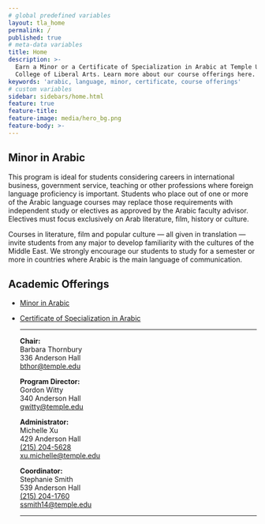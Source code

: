 ```yaml
---
# global predefined variables
layout: tla_home
permalink: /
published: true
# meta-data variables
title: Home
description: >-
  Earn a Minor or a Certificate of Specialization in Arabic at Temple University’s
  College of Liberal Arts. Learn more about our course offerings here.
keywords: 'arabic, language, minor, certificate, course offerings'
# custom variables
sidebar: sidebars/home.html
feature: true
feature-title: 
feature-image: media/hero_bg.png
feature-body: >-
---
```

## Minor in Arabic
This program is ideal for students considering careers in international business, government service, teaching or other professions where foreign language proficiency is important. Students who place out of one or more of the Arabic language courses may replace those requirements with independent study or electives as approved by the Arabic faculty advisor. Electives must focus exclusively on Arab literature, film, history or culture.

Courses in literature, film and popular culture — all given in translation — invite students from any major to develop familiarity with the cultures of the Middle East. We strongly encourage our students to study for a semester or more in countries where Arabic is the main language of communication.

## Academic Offerings

- [Minor in Arabic](http://bulletin.temple.edu/undergraduate/liberal-arts/arabic/arabic-minor/)
- [Certificate of Specialization in Arabic](https://www.temple.edu/academics/degree-programs/arabic-certificate-undergraduate-la-arbc-cr2%2B)<br/>

   ___
   
  **Chair:**  
   Barbara Thornbury      
   336 Anderson Hall    
   [bthor@temple.edu](mailto:bthor@temple.edu)  
      
  **Program Director:**  
   Gordon Witty  
   340 Anderson Hall    
   [gwitty@temple.edu](mailto:gwitty@temple.edu)  
   
   **Administrator:**  
   Michelle Xu  
   429 Anderson Hall   
   [(215) 204-5628](tel:2152045628)  
   [xu.michelle@temple.edu](mailto:xu.michelle@temple.edu)  

   **Coordinator:**  
   Stephanie Smith  
   539 Anderson Hall   
   [(215) 204-1760](tel:2152041760)  
   [ssmith14@temple.edu](mailto:ssmith14@temple.edu)   

   ___ 
